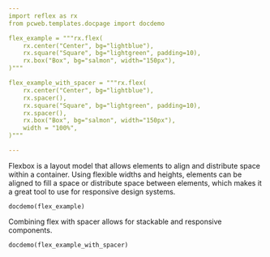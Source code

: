 ```yaml
---
import reflex as rx
from pcweb.templates.docpage import docdemo

flex_example = """rx.flex(
    rx.center("Center", bg="lightblue"),
    rx.square("Square", bg="lightgreen", padding=10),
    rx.box("Box", bg="salmon", width="150px"),
)"""

flex_example_with_spacer = """rx.flex(
    rx.center("Center", bg="lightblue"),
    rx.spacer(),
    rx.square("Square", bg="lightgreen", padding=10),
    rx.spacer(),
    rx.box("Box", bg="salmon", width="150px"),
    width = "100%",
)"""

---
```


Flexbox is a layout model that allows elements to align and distribute space within a container. Using flexible widths and heights, elements can be aligned to fill a space or distribute space between elements, which makes it a great tool to use for responsive design systems.

```reflex
docdemo(flex_example)
```

Combining flex with spacer allows for stackable and responsive components.

```reflex
docdemo(flex_example_with_spacer)
```
